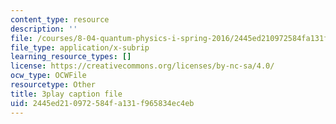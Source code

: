 ```yaml
---
content_type: resource
description: ''
file: /courses/8-04-quantum-physics-i-spring-2016/2445ed210972584fa131f965834ec4eb_T6TQHNXy5Wg.vtt
file_type: application/x-subrip
learning_resource_types: []
license: https://creativecommons.org/licenses/by-nc-sa/4.0/
ocw_type: OCWFile
resourcetype: Other
title: 3play caption file
uid: 2445ed21-0972-584f-a131-f965834ec4eb
---
```

